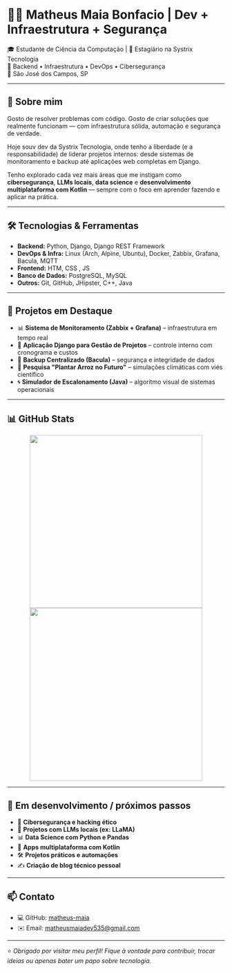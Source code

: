 # 👨‍💻 Matheus Maia Bonfacio | Dev + Infraestrutura + Segurança

🎓 Estudante de Ciência da Computação | 💼 Estagiário na Systrix Tecnologia  
🚀 Backend • Infraestrutura • DevOps • Cibersegurança  
📍 São José dos Campos, SP

---

## 👋 Sobre mim

Gosto de resolver problemas com código. Gosto de criar soluções que realmente funcionam — com infraestrutura sólida, automação e segurança de verdade.

Hoje souv dev da Systrix Tecnologia, onde tenho a liberdade (e a responsabilidade) de liderar projetos internos: desde sistemas de monitoramento e backup até aplicações web completas em Django.

Tenho explorado cada vez mais áreas que me instigam como **cibersegurança**, **LLMs locais**, **data science** e **desenvolvimento multiplataforma com Kotlin** — sempre com o foco em aprender fazendo e aplicar na prática.

---

## 🛠️ Tecnologias & Ferramentas

- **Backend:** Python, Django, Django REST Framework  
- **DevOps & Infra:** Linux (Arch, Alpine, Ubuntu), Docker, Zabbix, Grafana, Bacula, MQTT  
- **Frontend:** HTM, CSS , JS
- **Banco de Dados:** PostgreSQL, MySQL  
- **Outros:** Git, GitHub, JHipster, C++, Java  

---

## 📌 Projetos em Destaque

- 📊 **Sistema de Monitoramento (Zabbix + Grafana)** – infraestrutura em tempo real
- 🧠 **Aplicação Django para Gestão de Projetos** – controle interno com cronograma e custos
- 💾 **Backup Centralizado (Bacula)** – segurança e integridade de dados
- 🌾 **Pesquisa "Plantar Arroz no Futuro"** – simulações climáticas com viés científico
- 🌀 **Simulador de Escalonamento (Java)** – algoritmo visual de sistemas operacionais

---

## 📊 GitHub Stats

<div align="center">
  <img src="https://github-readme-stats.vercel.app/api?username=Matheus-Maia&show_icons=true&theme=dark" width="400" />
  <img src="https://github-readme-stats.vercel.app/api/top-langs/?username=Matheus-Maia&hide_progress=true&theme=dark" width="400" />
</div>

---

## 🌱 Em desenvolvimento / próximos passos

- 🧠 **Cibersegurança e hacking ético**
- 🧪 **Projetos com LLMs locais (ex: LLaMA)**
- 📊 **Data Science com Python e Pandas**
- 📱 **Apps multiplataforma com Kotlin**
- 🛠️ **Projetos práticos e automações**
- ✍️ **Criação de blog técnico pessoal**

---

## 📫 Contato

- 💻 GitHub: [matheus-maia](https://github.com/Matheus-Maia)  
- ✉️ Email: matheusmaiadev535@gmail.com  

---

⭐ *Obrigado por visitar meu perfil! Fique à vontade para contribuir, trocar ideias ou apenas bater um papo sobre tecnologia.*  

